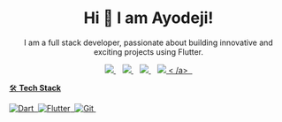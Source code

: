 <H1 align='center'>Hi 👋 I am Ayodeji! </H1>
<p align='center'>I am a full stack developer, passionate about building innovative and exciting projects using Flutter.</p>

<p align='center'>
<a href="mailto:emmanuelayodeji09@gmail.com">
   <img src="https://img.shields.io/badge/email-%23D14836.svg?&style=for-the-badge&logo=gmail&logoColor=white" />
  </a>&nbsp;&nbsp;
  <a href="https://twitter.com/wagmii_">
    <img src="https://img.shields.io/badge/twitter-%231DA1F2.svg?&style=for-the-badge&logo=twitter&logoColor=white" />
  </a>&nbsp;&nbsp;
  <a href="https://lifeofhosh.hashnode.dev"/>
   <img src="https://img.shields.io/badge/Hashnode-2962FF?style=for-the-badge&logo=hashnode&logoColor=white" />
  </a>&nbsp;&nbsp;
  <a href="https://www.linkedin.com/in/ayodeji-imanuel-39b109175/">
    <img src="https://img.shields.io/badge/linkedin-%230077B5.svg?&style=for-the-badge&logo=linkedin&logocolor=white" />
   < /a>&nbsp;&nbsp;
     <!-- <img src="https://gpvc.arturio.dev/hoshAI" /> -->
     </p>
  
  🛠️ <b>Tech Stack</b>
  
  ![Dart](https://img.shields.io/badge/Dart-05122A?style=flat&logo=dart&logoColor=29B6F6)&nbsp;
  ![Flutter](https://img.shields.io/badge/Flutter-05122A?style=flat&logo=flutter&logoColor=02569B)&nbsp;
  ![Git](https://img.shields.io/badge/-Git-05122A?style=flat&logo=git)&nbsp;
